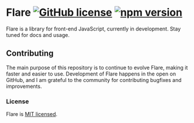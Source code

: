 # Flare [![GitHub license](https://img.shields.io/badge/license-MIT-blue.svg)](https://github.com/exactchange/flare/blob/master/LICENSE) [![npm version](https://img.shields.io/badge/npm-v0.0.8-brightgreen)](https://www.npmjs.com/package/flare-frontend)

Flare is a library for front-end JavaScript, currently in development. Stay tuned for docs and usage.

## Contributing

The main purpose of this repository is to continue to evolve Flare, making it faster and easier to use. Development of Flare happens in the open on GitHub, and I am grateful to the community for contributing bugfixes and improvements.

### License

Flare is [MIT licensed](./LICENSE).
